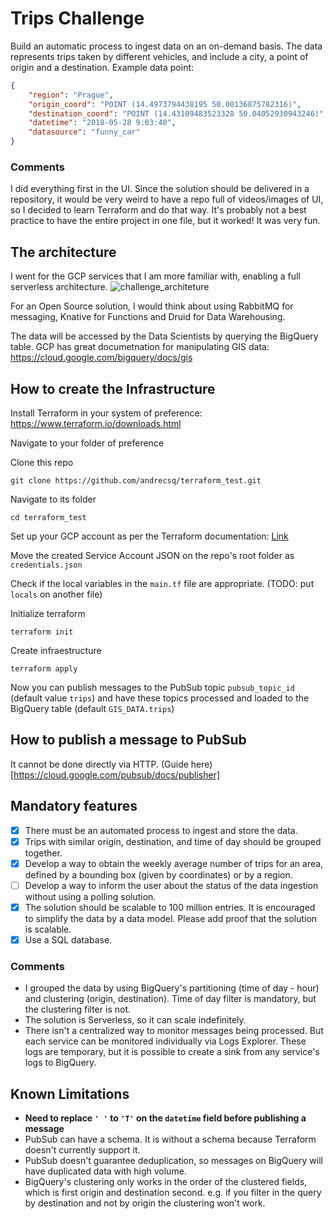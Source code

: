 # Trips Challenge

Build an automatic process to ingest data on an on-demand basis. The data represents trips taken by different vehicles, and include a city, a point of origin and a destination.
Example data point:
```json
{
	"region": "Prague",
	"origin_coord": "POINT (14.4973794438195 50.00136875782316)",
	"destination_coord": "POINT (14.43109483523328 50.04052930943246)",
	"datetime": "2018-05-28 9:03:40",
	"datasource": "funny_car"
}
```

### Comments

I did everything first in the UI. Since the solution should be delivered in a repository, it would be very weird to have a repo full of videos/images of UI, so I decided to learn Terraform and do that way. It's probably not a best practice to have the entire project in one file, but it worked! It was very fun.

## The architecture

I went for the GCP services that I am more familiar with, enabling a full serverless architecture. 
![challenge_architeture](https://user-images.githubusercontent.com/5351051/117597604-4df47880-b11c-11eb-95a5-d6ddc3d01c9a.png)

For an Open Source solution, I would think about using RabbitMQ for messaging, Knative for Functions and Druid for Data Warehousing. 

The data will be accessed by the Data Scientists by querying the BigQuery table. GCP has great documetnation for manipulating GIS data: https://cloud.google.com/bigquery/docs/gis

## How to create the Infrastructure

Install Terraform in your system of preference: https://www.terraform.io/downloads.html

Navigate to your folder of preference

Clone this repo 
```
git clone https://github.com/andrecsq/terraform_test.git
```

Navigate to its folder
```
cd terraform_test
```

Set up your GCP account as per the Terraform documentation: [Link](https://learn.hashicorp.com/tutorials/terraform/google-cloud-platform-build?in=terraform/gcp-get-started)

Move the created Service Account JSON on the repo's root folder as `credentials.json`

Check if the local variables in the `main.tf` file are appropriate. (TODO: put `locals` on another file)

Initialize terraform
```
terraform init
```

Create infraestructure
```
terraform apply
```

Now you can publish messages to the PubSub topic `pubsub_topic_id` (default value `trips`) and have these topics processed and loaded to the BigQuery table (default `GIS_DATA.trips`)

## How to publish a message to PubSub
It cannot be done directly via HTTP. (Guide here)[https://cloud.google.com/pubsub/docs/publisher]

## Mandatory features

- [x] There must be an automated process to ingest and store the data.
- [x] Trips with similar origin, destination, and time of day should be grouped together.
- [x] Develop a way to obtain the weekly average number of trips for an area, defined by a bounding box (given by coordinates) or by a region.
- [ ] Develop a way to inform the user about the status of the data ingestion without using a polling solution.
- [x] The solution should be scalable to 100 million entries. It is encouraged to simplify the data by a data model. Please add proof that the solution is scalable.
- [x] Use a SQL database.

### Comments

- I grouped the data by using BigQuery's partitioning (time of day - hour) and clustering (origin, destination). Time of day filter is mandatory, but the clustering filter is not.
- The solution is Serverless, so it can scale indefinitely. 
- There isn't a centralized way to monitor messages being processed. But each service can be monitored individually via Logs Explorer. These logs are temporary, but it is possible to create a sink from any service's logs to BigQuery.

## Known Limitations

- **Need to replace `' '` to `'T'` on the `datetime` field before publishing a message**
- PubSub can have a schema. It is without a schema because Terraform doesn't currently support it.
- PubSub doesn't guarantee deduplication, so messages on BigQuery will have duplicated data with high volume. 
- BigQuery's clustering only works in the order of the clustered fields, which is first origin and destination second. e.g. if you filter in the query by destination and not by origin the clustering won't work.

